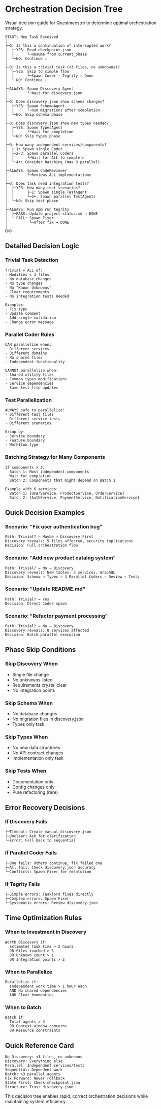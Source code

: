# Orchestration Decision Tree

Visual decision guide for Questmaestro to determine optimal orchestration strategy.

```
START: New Task Received
│
├─Q: Is this a continuation of interrupted work?
│  ├─YES: Read checkpoint.json
│  │      └─Resume from current_phase
│  └─NO: Continue ↓
│
├─Q: Is this a trivial task (<3 files, no unknowns)?
│  ├─YES: Skip to simple flow
│  │      └─Spawn Coder → Tegrity → Done
│  └─NO: Continue ↓
│
├─ALWAYS: Spawn Discovery Agent
│         └─Wait for discovery.json
│
├─Q: Does discovery.json show schema changes?
│  ├─YES: Spawn SchemaAgent
│  │      └─Run migrations after completion
│  └─NO: Skip schema phase
│
├─Q: Does discovery.json show new types needed?
│  ├─YES: Spawn TypesAgent
│  │      └─Wait for completion
│  └─NO: Skip types phase
│
├─Q: How many independent services/components?
│  ├─1: Spawn single Coder
│  ├─2-3: Spawn parallel Coders
│  │      └─Wait for ALL to complete
│  └─4+: Consider batching (max 3 parallel)
│
├─ALWAYS: Spawn CodeReviewer
│         └─Reviews ALL implementations
│
├─Q: Does task need integration tests?
│  ├─YES: How many test scenarios?
│  │      ├─1: Spawn single TestAgent
│  │      └─2+: Spawn parallel TestAgents
│  └─NO: Skip test phase
│
├─ALWAYS: Run npm run tegrity
│  ├─PASS: Update project-status.md → DONE
│  └─FAIL: Spawn Fixer
│          └─After fix → DONE
│
END
```

## Detailed Decision Logic

### Trivial Task Detection

```
Trivial = ALL of:
- Modifies < 3 files
- No database changes
- No type changes
- No "Known Unknowns"
- Clear requirements
- No integration tests needed

Examples:
- Fix typo
- Update comment
- Add single validation
- Change error message
```

### Parallel Coder Rules

```
CAN parallelize when:
- Different services
- Different domains
- No shared files
- Independent functionality

CANNOT parallelize when:
- Shared utility files
- Common types modifications
- Service dependencies
- Same test file updates
```

### Test Parallelization

```
ALWAYS safe to parallelize:
- Different test files
- Different service tests
- Different scenarios

Group by:
- Service boundary
- Feature boundary
- Workflow type
```

### Batching Strategy for Many Components

```
If components > 3:
  Batch 1: Most independent components
  Wait for completion
  Batch 2: Components that might depend on Batch 1

Example with 6 services:
  Batch 1: [UserService, ProductService, OrderService]
  Batch 2: [AuthService, PaymentService, NotificationService]
```

## Quick Decision Examples

### Scenario: "Fix user authentication bug"

```
Path: Trivial? → Maybe → Discovery First
Discovery reveals: 5 files affected, security implications
Decision: Full orchestration flow
```

### Scenario: "Add new product catalog system"

```
Path: Trivial? → No → Discovery
Discovery reveals: New tables, 3 services, GraphQL
Decision: Schema → Types → 3 Parallel Coders → Review → Tests
```

### Scenario: "Update README.md"

```
Path: Trivial? → Yes
Decision: Direct Coder spawn
```

### Scenario: "Refactor payment processing"

```
Path: Trivial? → No → Discovery
Discovery reveals: 8 services affected
Decision: Batch parallel execution
```

## Phase Skip Conditions

### Skip Discovery When

- Single file change
- No unknowns listed
- Requirements crystal clear
- No integration points

### Skip Schema When

- No database changes
- No migration files in discovery.json
- Types only task

### Skip Types When

- No new data structures
- No API contract changes
- Implementation only task

### Skip Tests When

- Documentation only
- Config changes only
- Pure refactoring (rare)

## Error Recovery Decisions

### If Discovery Fails

```
├─Timeout: Create manual discovery.json
├─Unclear: Ask for clarification
└─Error: Fall back to sequential
```

### If Parallel Coder Fails

```
├─One fails: Others continue, fix failed one
├─All fail: Check discovery.json accuracy
└─Conflicts: Spawn Fixer for resolution
```

### If Tegrity Fails

```
├─Simple errors: Tasklord fixes directly
├─Complex errors: Spawn Fixer
└─Systematic errors: Review discovery.json
```

## Time Optimization Rules

### When to Investment in Discovery

```
Worth Discovery if:
  Estimated task time > 2 hours
  OR Files touched > 3
  OR Unknown count > 1
  OR Integration points > 2
```

### When to Parallelize

```
Parallelize if:
  Independent work time > 1 hour each
  AND No shared dependencies
  AND Clear boundaries
```

### When to Batch

```
Batch if:
  Total agents > 3
  OR Context window concerns
  OR Resource constraints
```

## Quick Reference Card

```
No Discovery: <3 files, no unknowns
Discovery: Everything else
Parallel: Independent services/tests
Sequential: Dependent work
Batch: >3 parallel agents
Fix Forward: Never rollback
State First: Check checkpoint.json
Structure: Trust discovery.json
```

This decision tree enables rapid, correct orchestration decisions while maintaining system efficiency.
